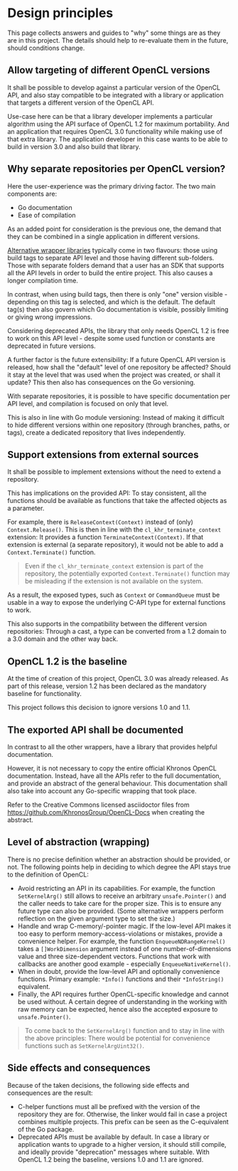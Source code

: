 # Design principles

This page collects answers and guides to "why" some things are as they are in this project.
The details should help to re-evaluate them in the future, should conditions change.

## Allow targeting of different OpenCL versions

It shall be possible to develop against a particular version of the OpenCL API, and also stay compatible
to be integrated with a library or application that targets a different version of the OpenCL API.

Use-case here can be that a library developer implements a particular algorithm using the API surface of
OpenCL 1.2 for maximum portability. And an application that requires OpenCL 3.0 functionality
while making use of that extra library.
The application developer in this case wants to be able to build in version 3.0 and also build that library.

## Why separate repositories per OpenCL version?

Here the user-experience was the primary driving factor. The two main components are:
* Go documentation
* Ease of compilation

As an added point for consideration is the previous one, the demand that they can be combined in a single
application in different versions.

[Alternative wrapper libraries](faq-alternatives.md) typically come in two flavours: those using build tags to separate API level and
those having different sub-folders.
Those with separate folders demand that a user has an SDK that supports all the API levels in order to build the entire project.
This also causes a longer compilation time.

In contrast, when using build tags, then there is only "one" version visible - depending on this tag is selected, and which is the default.
The default tag(s) then also govern which Go documentation is visible, possibly limiting or giving wrong impressions.

Considering deprecated APIs, the library that only needs OpenCL 1.2 is free to work on this API level - despite some
used function or constants are deprecated in future versions.

A further factor is the future extensibility: If a future OpenCL API version is released, how shall the "default" level of one repository be affected?
Should it stay at the level that was used when the project was created, or shall it update?
This then also has consequences on the Go versioning. 

With separate repositories, it is possible to have specific documentation per API level, and compilation is focused on only that level.

This is also in line with Go module versioning: Instead of making it difficult to hide different versions within
one repository (through branches, paths, or tags), create a dedicated repository that lives independently.

## Support extensions from external sources

It shall be possible to implement extensions without the need to extend a repository.

This has implications on the provided API: To stay consistent, all the functions should be available as functions that take
the affected objects as a parameter.

For example, there is `ReleaseContext(Context)` instead of (only) `Context.Release()`.
This is then in line with the `cl_khr_terminate_context` extension: It provides a function `TerminateContext(Context)`.
If that extension is external (a separate repository), it would not be able to add a `Context.Terminate()` function.

> Even if the `cl_khr_terminate_context` extension is part of the repository, the potentially exported `Context.Terminate()`
> function may be misleading if the extension is not available on the system.

As a result, the exposed types, such as `Context` or `CommandQueue` must be usable in a way to expose the underlying
C-API type for external functions to work.

This also supports in the compatibility between the different version repositories: Through a cast, a type
can be converted from a 1.2 domain to a 3.0 domain and the other way back.

## OpenCL 1.2 is the baseline

At the time of creation of this project, OpenCL 3.0 was already released. As part of this release, version 1.2
has been declared as the mandatory baseline for functionality.

This project follows this decision to ignore versions 1.0 and 1.1.

## The exported API shall be documented

In contrast to all the other wrappers, have a library that provides helpful documentation.

However, it is not necessary to copy the entire official Khronos OpenCL documentation.
Instead, have all the APIs refer to the full documentation, and provide an abstract of the general behaviour.
This documentation shall also take into account any Go-specific wrapping that took place.

Refer to the Creative Commons licensed asciidoctor files from https://github.com/KhronosGroup/OpenCL-Docs when creating the abstract.

## Level of abstraction (wrapping)

There is no precise definition whether an abstraction should be provided, or not.
The following points help in deciding to which degree the API stays true to the definition of OpenCL:

* Avoid restricting an API in its capabilities.
  For example, the function `SetKernelArg()` still allows to receive an arbitrary `unsafe.Pointer()` and the
  caller needs to take care for the proper size. This is to ensure any future type can also be provided.
  (Some alternative wrappers perform reflection on the given argument type to set the size.)
* Handle and wrap C-memory/-pointer magic.
  If the low-level API makes it too easy to perform memory-access-violations or mistakes, provide a convenience helper.
  For example, the function `EnqueueNDRangeKernel()` takes a `[]WorkDimension` argument instead of one number-of-dimensions value and
  three size-dependent vectors. Functions that work with callbacks are another good example - especially `EnqueueNativeKernel()`.
* When in doubt, provide the low-level API and optionally convenience functions.
  Primary example: `*Info()` functions and their `*InfoString()` equivalent.
* Finally, the API requires further OpenCL-specific knowledge and cannot be used without.
  A certain degree of understanding in the working with raw memory can be expected, hence also the
  accepted exposure to `unsafe.Pointer()`.

> To come back to the `SetKernelArg()` function and to stay in line with the above principles:
> There would be potential for convenience functions such as `SetKernelArgUint32()`.

## Side effects and consequences

Because of the taken decisions, the following side effects and consequences are the result:

* C-helper functions must all be prefixed with the version of the repository they are for.
  Otherwise, the linker would fail in case a project combines multiple projects.
  This prefix can be seen as the C-equivalent of the Go package.
* Deprecated APIs must be available by default. In case a library or application wants to upgrade to a higher
  version, it should still compile, and ideally provide "deprecation" messages where suitable.
  With OpenCL 1.2 being the baseline, versions 1.0 and 1.1 are ignored.

